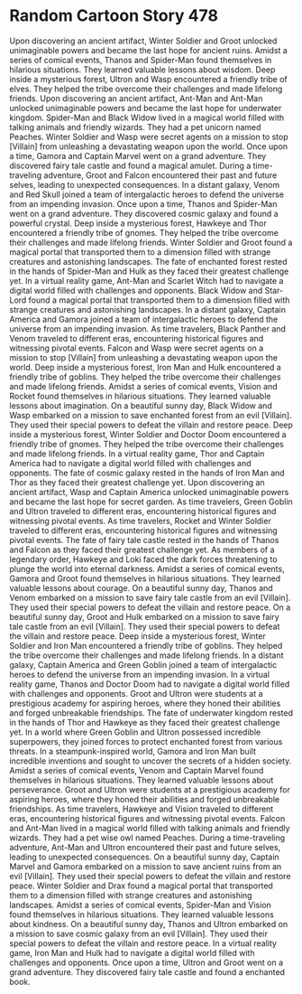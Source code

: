 # Random Cartoon Story 478

Upon discovering an ancient artifact, Winter Soldier and Groot unlocked unimaginable powers and became the last hope for ancient ruins.
Amidst a series of comical events, Thanos and Spider-Man found themselves in hilarious situations. They learned valuable lessons about wisdom.
Deep inside a mysterious forest, Ultron and Wasp encountered a friendly tribe of elves. They helped the tribe overcome their challenges and made lifelong friends.
Upon discovering an ancient artifact, Ant-Man and Ant-Man unlocked unimaginable powers and became the last hope for underwater kingdom.
Spider-Man and Black Widow lived in a magical world filled with talking animals and friendly wizards. They had a pet unicorn named Peaches.
Winter Soldier and Wasp were secret agents on a mission to stop [Villain] from unleashing a devastating weapon upon the world.
Once upon a time, Gamora and Captain Marvel went on a grand adventure. They discovered fairy tale castle and found a magical amulet.
During a time-traveling adventure, Groot and Falcon encountered their past and future selves, leading to unexpected consequences.
In a distant galaxy, Venom and Red Skull joined a team of intergalactic heroes to defend the universe from an impending invasion.
Once upon a time, Thanos and Spider-Man went on a grand adventure. They discovered cosmic galaxy and found a powerful crystal.
Deep inside a mysterious forest, Hawkeye and Thor encountered a friendly tribe of gnomes. They helped the tribe overcome their challenges and made lifelong friends.
Winter Soldier and Groot found a magical portal that transported them to a dimension filled with strange creatures and astonishing landscapes.
The fate of enchanted forest rested in the hands of Spider-Man and Hulk as they faced their greatest challenge yet.
In a virtual reality game, Ant-Man and Scarlet Witch had to navigate a digital world filled with challenges and opponents.
Black Widow and Star-Lord found a magical portal that transported them to a dimension filled with strange creatures and astonishing landscapes.
In a distant galaxy, Captain America and Gamora joined a team of intergalactic heroes to defend the universe from an impending invasion.
As time travelers, Black Panther and Venom traveled to different eras, encountering historical figures and witnessing pivotal events.
Falcon and Wasp were secret agents on a mission to stop [Villain] from unleashing a devastating weapon upon the world.
Deep inside a mysterious forest, Iron Man and Hulk encountered a friendly tribe of goblins. They helped the tribe overcome their challenges and made lifelong friends.
Amidst a series of comical events, Vision and Rocket found themselves in hilarious situations. They learned valuable lessons about imagination.
On a beautiful sunny day, Black Widow and Wasp embarked on a mission to save enchanted forest from an evil [Villain]. They used their special powers to defeat the villain and restore peace.
Deep inside a mysterious forest, Winter Soldier and Doctor Doom encountered a friendly tribe of gnomes. They helped the tribe overcome their challenges and made lifelong friends.
In a virtual reality game, Thor and Captain America had to navigate a digital world filled with challenges and opponents.
The fate of cosmic galaxy rested in the hands of Iron Man and Thor as they faced their greatest challenge yet.
Upon discovering an ancient artifact, Wasp and Captain America unlocked unimaginable powers and became the last hope for secret garden.
As time travelers, Green Goblin and Ultron traveled to different eras, encountering historical figures and witnessing pivotal events.
As time travelers, Rocket and Winter Soldier traveled to different eras, encountering historical figures and witnessing pivotal events.
The fate of fairy tale castle rested in the hands of Thanos and Falcon as they faced their greatest challenge yet.
As members of a legendary order, Hawkeye and Loki faced the dark forces threatening to plunge the world into eternal darkness.
Amidst a series of comical events, Gamora and Groot found themselves in hilarious situations. They learned valuable lessons about courage.
On a beautiful sunny day, Thanos and Venom embarked on a mission to save fairy tale castle from an evil [Villain]. They used their special powers to defeat the villain and restore peace.
On a beautiful sunny day, Groot and Hulk embarked on a mission to save fairy tale castle from an evil [Villain]. They used their special powers to defeat the villain and restore peace.
Deep inside a mysterious forest, Winter Soldier and Iron Man encountered a friendly tribe of goblins. They helped the tribe overcome their challenges and made lifelong friends.
In a distant galaxy, Captain America and Green Goblin joined a team of intergalactic heroes to defend the universe from an impending invasion.
In a virtual reality game, Thanos and Doctor Doom had to navigate a digital world filled with challenges and opponents.
Groot and Ultron were students at a prestigious academy for aspiring heroes, where they honed their abilities and forged unbreakable friendships.
The fate of underwater kingdom rested in the hands of Thor and Hawkeye as they faced their greatest challenge yet.
In a world where Green Goblin and Ultron possessed incredible superpowers, they joined forces to protect enchanted forest from various threats.
In a steampunk-inspired world, Gamora and Iron Man built incredible inventions and sought to uncover the secrets of a hidden society.
Amidst a series of comical events, Venom and Captain Marvel found themselves in hilarious situations. They learned valuable lessons about perseverance.
Groot and Ultron were students at a prestigious academy for aspiring heroes, where they honed their abilities and forged unbreakable friendships.
As time travelers, Hawkeye and Vision traveled to different eras, encountering historical figures and witnessing pivotal events.
Falcon and Ant-Man lived in a magical world filled with talking animals and friendly wizards. They had a pet wise owl named Peaches.
During a time-traveling adventure, Ant-Man and Ultron encountered their past and future selves, leading to unexpected consequences.
On a beautiful sunny day, Captain Marvel and Gamora embarked on a mission to save ancient ruins from an evil [Villain]. They used their special powers to defeat the villain and restore peace.
Winter Soldier and Drax found a magical portal that transported them to a dimension filled with strange creatures and astonishing landscapes.
Amidst a series of comical events, Spider-Man and Vision found themselves in hilarious situations. They learned valuable lessons about kindness.
On a beautiful sunny day, Thanos and Ultron embarked on a mission to save cosmic galaxy from an evil [Villain]. They used their special powers to defeat the villain and restore peace.
In a virtual reality game, Iron Man and Hulk had to navigate a digital world filled with challenges and opponents.
Once upon a time, Ultron and Groot went on a grand adventure. They discovered fairy tale castle and found a enchanted book.